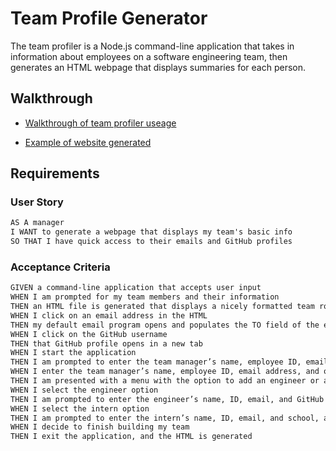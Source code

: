 # Team Profile Generator


The team profiler is a Node.js command-line application that takes in information about employees on a software engineering team, then generates an HTML webpage that displays summaries for each person. 



## Walkthrough

 * [Walkthrough of team profiler useage](https://drive.google.com/file/d/1hkmpRSpACxW6OVlRZevQMw0VCdHKpbfu/view)
 
 * [Example of website generated](https://macoovacany.github.io/teamProfile/)

  

## Requirements
### User Story

```md
AS A manager
I WANT to generate a webpage that displays my team's basic info
SO THAT I have quick access to their emails and GitHub profiles
```

### Acceptance Criteria

```md
GIVEN a command-line application that accepts user input
WHEN I am prompted for my team members and their information
THEN an HTML file is generated that displays a nicely formatted team roster based on user input
WHEN I click on an email address in the HTML
THEN my default email program opens and populates the TO field of the email with the address
WHEN I click on the GitHub username
THEN that GitHub profile opens in a new tab
WHEN I start the application
THEN I am prompted to enter the team manager’s name, employee ID, email address, and office number
WHEN I enter the team manager’s name, employee ID, email address, and office number
THEN I am presented with a menu with the option to add an engineer or an intern or to finish building my team
WHEN I select the engineer option
THEN I am prompted to enter the engineer’s name, ID, email, and GitHub username, and I am taken back to the menu
WHEN I select the intern option
THEN I am prompted to enter the intern’s name, ID, email, and school, and I am taken back to the menu
WHEN I decide to finish building my team
THEN I exit the application, and the HTML is generated
```
